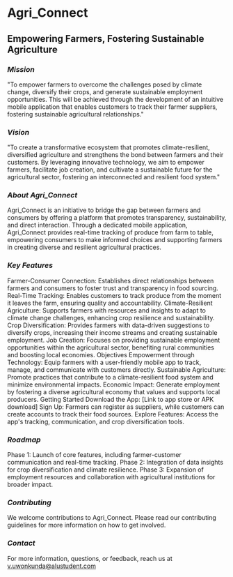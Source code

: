 # Agri_Connect

## Empowering Farmers, Fostering Sustainable Agriculture

### *Mission*
"To empower farmers to overcome the challenges posed by climate change, diversify their crops, and generate sustainable employment opportunities. This will be achieved through the development of an intuitive mobile application that enables customers to track their farmer suppliers, fostering sustainable agricultural relationships."

### *Vision*
"To create a transformative ecosystem that promotes climate-resilient, diversified agriculture and strengthens the bond between farmers and their customers. By leveraging innovative technology, we aim to empower farmers, facilitate job creation, and cultivate a sustainable future for the agricultural sector, fostering an interconnected and resilient food system."

### *About Agri_Connect*
Agri_Connect is an initiative to bridge the gap between farmers and consumers by offering a platform that promotes transparency, sustainability, and direct interaction. Through a dedicated mobile application, Agri_Connect provides real-time tracking of produce from farm to table, empowering consumers to make informed choices and supporting farmers in creating diverse and resilient agricultural practices.

### *Key Features*
Farmer-Consumer Connection: Establishes direct relationships between farmers and consumers to foster trust and transparency in food sourcing.
Real-Time Tracking: Enables customers to track produce from the moment it leaves the farm, ensuring quality and accountability.
Climate-Resilient Agriculture: Supports farmers with resources and insights to adapt to climate change challenges, enhancing crop resilience and sustainability.
Crop Diversification: Provides farmers with data-driven suggestions to diversify crops, increasing their income streams and creating sustainable employment.
Job Creation: Focuses on providing sustainable employment opportunities within the agricultural sector, benefiting rural communities and boosting local economies.
Objectives
Empowerment through Technology: Equip farmers with a user-friendly mobile app to track, manage, and communicate with customers directly.
Sustainable Agriculture: Promote practices that contribute to a climate-resilient food system and minimize environmental impacts.
Economic Impact: Generate employment by fostering a diverse agricultural economy that values and supports local producers.
Getting Started
Download the App: [Link to app store or APK download]
Sign Up: Farmers can register as suppliers, while customers can create accounts to track their food sources.
Explore Features: Access the app's tracking, communication, and crop diversification tools.

### *Roadmap*
Phase 1: Launch of core features, including farmer-customer communication and real-time tracking.
Phase 2: Integration of data insights for crop diversification and climate resilience.
Phase 3: Expansion of employment resources and collaboration with agricultural institutions for broader impact.

### *Contributing*
We welcome contributions to Agri_Connect. Please read our contributing guidelines for more information on how to get involved.

### *Contact*
For more information, questions, or feedback, reach us at [v.uwonkunda@alustudent.com](url)

